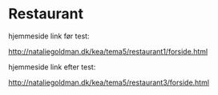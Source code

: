 # Restaurant

hjemmeside link før test:

http://nataliegoldman.dk/kea/tema5/restaurant1/forside.html

hjemmeside link efter test:

http://nataliegoldman.dk/kea/tema5/restaurant3/forside.html
